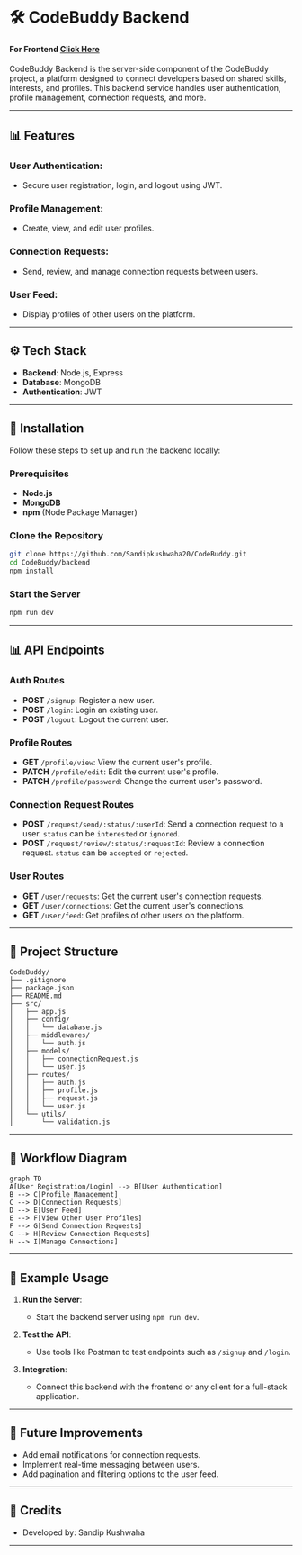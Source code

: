 # 🛠️ CodeBuddy Backend
####    For Frontend [Click Here](https://github.com/Sandipkushwaha20/CodeBuddy-Frontend.git)
CodeBuddy Backend is the server-side component of the CodeBuddy project, a platform designed to connect developers based on shared skills, interests, and profiles. This backend service handles user authentication, profile management, connection requests, and more.

---

## 📊 Features

### User Authentication:
- Secure user registration, login, and logout using JWT.

### Profile Management:
- Create, view, and edit user profiles.

### Connection Requests:
- Send, review, and manage connection requests between users.

### User Feed:
- Display profiles of other users on the platform.

---

## ⚙️ Tech Stack

- **Backend**: Node.js, Express
- **Database**: MongoDB
- **Authentication**: JWT

---

## 🔧 Installation

Follow these steps to set up and run the backend locally:

### Prerequisites

- **Node.js**
- **MongoDB**
- **npm** (Node Package Manager)

### Clone the Repository

```bash
git clone https://github.com/Sandipkushwaha20/CodeBuddy.git
cd CodeBuddy/backend
npm install
```

### Start the Server

```bash
npm run dev
```

---

## 📊 API Endpoints

### Auth Routes
- **POST** `/signup`: Register a new user.
- **POST** `/login`: Login an existing user.
- **POST** `/logout`: Logout the current user.

### Profile Routes
- **GET** `/profile/view`: View the current user's profile.
- **PATCH** `/profile/edit`: Edit the current user's profile.
- **PATCH** `/profile/password`: Change the current user's password.

### Connection Request Routes
- **POST** `/request/send/:status/:userId`: Send a connection request to a user. `status` can be `interested` or `ignored`.
- **POST** `/request/review/:status/:requestId`: Review a connection request. `status` can be `accepted` or `rejected`.

### User Routes
- **GET** `/user/requests`: Get the current user's connection requests.
- **GET** `/user/connections`: Get the current user's connections.
- **GET** `/user/feed`: Get profiles of other users on the platform.

---

## 📁 Project Structure

```plaintext
CodeBuddy/
├── .gitignore
├── package.json
├── README.md
├── src/
│   ├── app.js
│   ├── config/
│   │   └── database.js
│   ├── middlewares/
│   │   └── auth.js
│   ├── models/
│   │   ├── connectionRequest.js
│   │   └── user.js
│   ├── routes/
│   │   ├── auth.js
│   │   ├── profile.js
│   │   ├── request.js
│   │   └── user.js
│   └── utils/
│       └── validation.js
```

---

## 🔄 Workflow Diagram

```mermaid
graph TD
A[User Registration/Login] --> B[User Authentication]
B --> C[Profile Management]
C --> D[Connection Requests]
D --> E[User Feed]
E --> F[View Other User Profiles]
F --> G[Send Connection Requests]
G --> H[Review Connection Requests]
H --> I[Manage Connections]
```

---

## 🚀 Example Usage

1. **Run the Server**:
   - Start the backend server using `npm run dev`.

2. **Test the API**:
   - Use tools like Postman to test endpoints such as `/signup` and `/login`.

3. **Integration**:
   - Connect this backend with the frontend or any client for a full-stack application.

---

## 🔧 Future Improvements

- Add email notifications for connection requests.
- Implement real-time messaging between users.
- Add pagination and filtering options to the user feed.

---

## 📢 Credits

- Developed by: Sandip Kushwaha

---

